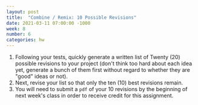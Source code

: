 ```yaml
---
layout: post
title:  "Combine / Remix: 10 Possible Revisions"
date: 2021-03-11 07:00:00 -1000
week: 8
number: 6
categories: hw
---
```


1. Following your tests, quickly generate a written list of Twenty (20) possible revisions to your project (don't think too hard about each idea yet, generate a bunch of them first without regard to whether they are "good" ideas or not).
2. Next, revise your list so that only the ten (10) best revisions remain.
3. You will need to submit a `pdf` of your 10 revisions by the beginning of next week's class in order to receive credit for this assignment.
